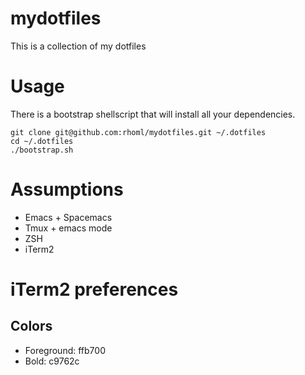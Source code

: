 mydotfiles
===

This is a collection of my dotfiles

Usage
===

There is a bootstrap shellscript that will install all your dependencies.

```
git clone git@github.com:rhoml/mydotfiles.git ~/.dotfiles
cd ~/.dotfiles
./bootstrap.sh
```

Assumptions
===

* Emacs + Spacemacs
* Tmux + emacs mode
* ZSH
* iTerm2

iTerm2 preferences
===

## Colors

* Foreground: ffb700
* Bold: c9762c
